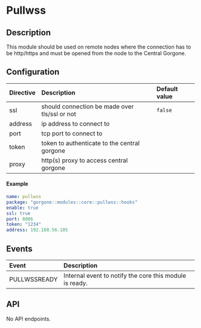 # Pullwss

## Description

This module should be used on remote nodes where the connection has to be http/https and must be opened from the node to the Central Gorgone.

## Configuration

| Directive | Description                                                   | Default value |
|:----------|:--------------------------------------------------------------|:--------------|
| ssl       | should connection be made over tls/ssl or not                 | `false`       |
| address   | ip address to connect to                                      |               |
| port      | tcp port to connect to                                        |               |
| token     | token to authenticate to the central gorgone                  |               |
| proxy     | http(s) proxy to access central gorgone                       |               |

#### Example

```yaml
name: pullwss
package: "gorgone::modules::core::pullwss::hooks"
enable: true
ssl: true
port: 8086
token: "1234"
address: 192.168.56.105
```

## Events

| Event          | Description                                             |
|:---------------|:--------------------------------------------------------|
| PULLWSSREADY   | Internal event to notify the core this module is ready. |

## API

No API endpoints.

